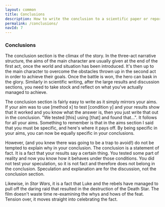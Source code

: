 ```yaml
---
layout: common
title: Conclusions
description: How to write the conclusion to a scientific paper or report
permalink: /conclusions/
navId: 7
---
```


### Conclusions

The conclusion section is the climax of the story. In the three-act narrative structure, the aims of the main character are usually given at the end of the first act, once the world and situation has been introduced. It's then up to the main character to overcome the obstacles thrown up in the second act in order to achieve their goals. Once the battle is won, the hero can bask in the glory. Similarly in scientific writing, after the large results and discussion sections, you need to take stock and reflect on what you've actually managed to achieve.

The conclusion section is fairly easy to write as it simply mirrors your aims. If your aim was to use [method x] to test [condition y] and your results show that it worked and you know what the answer is, then you just write that out in the conclusion. "We tested [this] using [that] and found that...". It follows for all your aims. Something to remember is that in the aims section I said that you must be specific, and here's where it pays off. By being specific in your aims, you can now be equally specific in your conclusions.

However, (and you knew there was going to be a trap to avoid!) do not be tempted to explain why in your conclusion. The conclusion is a statement of fact. It is a fact that your results say a certain thing. You tested some part of reality and now you know how it behaves under those conditions. You did not test your speculation, so it is not fact and therefore does not belong in the conclusion. Speculation and explanation are for the discussion, not the conclusion section.

Likewise, in _Star Wars_, it is a fact that Luke and the rebels have managed to pull off the daring raid that resulted in the destruction of the Death Star. The film doesn't waste time re-examining the whys and hows of the feat. Tension over, it moves straight into celebrating the fact.
